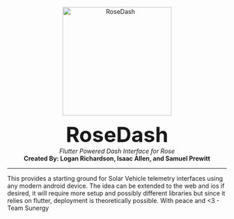 <p align="center">
  <img src="https://student2.cs.appstate.edu/allenim/RoseDash/ROSE_logo.png" alt="RoseDash" height="250" />
</p>
<p align="center">
  <font size="8"><strong>RoseDash</strong></font><br/>
  <i>Flutter Powered Dash Interface for Rose</i><br/>
  <strong>Created By: Logan Richardson, Isaac Allen, and Samuel Prewitt</strong></br>
</p>

---
This provides a starting ground for Solar Vehicle telemetry interfaces using any modern android device. The idea can be extended to the web and ios if desired, it will require more setup and possibly different libraries but since it relies on flutter, deployment is theoretically possible. With peace and <3 - Team Sunergy
